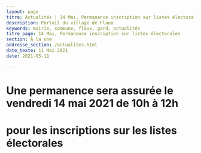 ```yaml
---
layout: page
titre: Actualités | 14 Mai, Permanance inscription sur listes électorales
description: Portail du village de Flaux
keywords: mairie, commune, flaux, gard, actualités
titre_page: 14 Mai, Permanance inscription sur listes électorales
section: À la une
addresse_section: /actualites.html
date_texte: 11 Mai 2021
date: 2021-05-11

---
```


# Une permanence sera assurée le vendredi 14 mai 2021 de 10h à 12h<br>
# pour les inscriptions sur les listes électorales<br>

